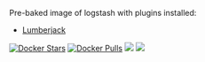 Pre-baked image of logstash with plugins installed:
* [Lumberjack](https://www.elastic.co/guide/en/logstash/current/plugins-inputs-lumberjack.html)


[![Docker Stars](https://img.shields.io/docker/stars/evryfs/logstash-docker.svg)]()
[![Docker Pulls](https://img.shields.io/docker/pulls/evryfs/logstash-docker.svg)]()
[![](https://images.microbadger.com/badges/version/evryfs/logstash-docker.svg)](https://microbadger.com/images/evryfs/logstash-docker "Get your own version badge on microbadger.com")
[![](https://images.microbadger.com/badges/image/evryfs/logstash-docker.svg)](https://microbadger.com/images/evryfs/logstash-docker "Get your own image badge on microbadger.com")
